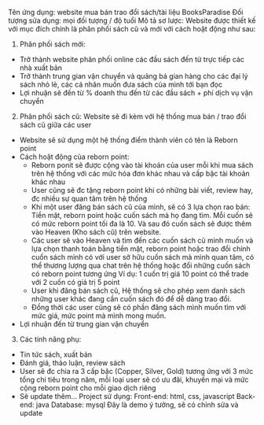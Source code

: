 Tên ứng dụng: website mua bán trao đổi sách/tài liệu BooksParadise
Đối tượng sửa dụng: mọi đối tượng / độ tuổi
Mô tả sơ lược:
Website được thiết kế với mục đích chính là phân phối sách cũ và mới với cách hoặt động như sau:
1. Phân phối sách mới:
- Trở thành website phân phối online các đầu sách đến từ trực tiếp các nhà xuất bản
- Trở thành trung gian vận chuyển và quảng bá gian hàng cho các đại lý sách nhỏ lẻ, các cá nhân muốn đưa sách của mình tới bạn đọc
- Lợi nhuận sẽ đến từ % doanh thu đến từ các đầu sách + phí dịch vụ vận chuyển
2. Phân phối sách cũ:
Website sẽ đi kèm với hệ thống mua bán / trao đổi sách cũ giữa các user
- Website sẽ sử dụng một hệ thống điểm thành viên có tên là Reborn point
- Cách hoặt động của reborn point:
  + Reborn ponit sẽ được cộng vào tài khoản của user mỗi khi mua sách trên hệ thống với các mức hóa đơn khác nhau và cấp bậc tài khoản khác nhau
  + User cũng sẽ đc tặng reborn point khi có những bài viết, review hay, đc nhiều sự quan tâm trên hệ thống
  + Khi một user đăng bán sách cũ của mình, sẽ có 3 lựa chọn rao bán: Tiền mặt, reborn point hoặc cuốn sách mà họ đang tìm. Mỗi cuốn sẽ có mức reborn point tối đa là 10. Và sau đó cuốn sách sẽ được thêm vào Heaven (Kho sách cũ) trên website.
  + Các user sẽ vào Heaven và tìm đến các cuốn sách cũ mình muốn và lựa chọn thanh toán bằng tiền mặt, reborn point hoặc trao đổi chính cuốn sách mình có với user sở hữu cuốn sách mà mình quan tâm, có thể thương lượng qua chat trên hệ thống hoặc đổi những cuốn sách có reborn point tương ứng
     Ví dụ: 1 cuốn trị giá 10 point có thể trade với 2 cuốn có giá trị 5 point
  + User khi đăng bán sách cũ, Hệ thống sẽ cho phép xem danh sách những user khác đang cần cuốn sách đó để dễ dàng trao đổi.
  + Đồng thời các user cũng sẽ có phần đăng sách mình muốn tìm với mức giá, mức point mà mình mong muốn.
- Lợi nhuận đến từ trung gian vận chuyển
3. Các tính năng phụ:
- Tin tức sách, xuất bản
- Đánh giá, thảo luận, review sách
- User sẽ đc chia ra 3 cấp bậc (Copper, Silver, Gold) tương ứng với 3 mức tổng chi tiêu trong năm, mỗi loại user sẽ có ưu đãi, khuyến mại và mức cộng reborn point cho mỗi giao dịch riêng
- Sẽ update thêm...
Project sử dụng:
Front-end: html, css, javascript
Back-end: java
Database: mysql
Đây là demo ý tưởng, sẽ có chỉnh sửa và update

